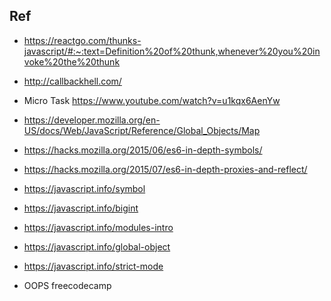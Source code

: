 ## Ref

- https://reactgo.com/thunks-javascript/#:~:text=Definition%20of%20thunk,whenever%20you%20invoke%20the%20thunk
- http://callbackhell.com/
- Micro Task https://www.youtube.com/watch?v=u1kqx6AenYw
- https://developer.mozilla.org/en-US/docs/Web/JavaScript/Reference/Global_Objects/Map
- https://hacks.mozilla.org/2015/06/es6-in-depth-symbols/
- https://hacks.mozilla.org/2015/07/es6-in-depth-proxies-and-reflect/
- https://javascript.info/symbol


- https://javascript.info/bigint
- https://javascript.info/modules-intro
- https://javascript.info/global-object
- https://javascript.info/strict-mode 

- OOPS freecodecamp